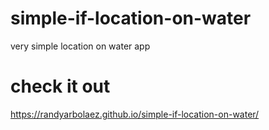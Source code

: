 # simple-if-location-on-water
very simple location on water app
# check it out
https://randyarbolaez.github.io/simple-if-location-on-water/
